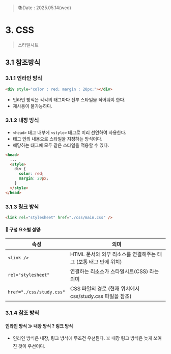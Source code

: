 > 📚Date : 2025.05.14(wed)

# 3. CSS

> 스타일시트

## 3.1 참조방식

### 3.1.1 인라인 방식

```html
<div style="color : red; margin : 20px;"></div>
```

- 인라인 방식은 각각의 태그마다 전부 스타일을 적어줘야 한다.
- 재사용이 불가능하다.

### 3.1.2 내장 방식

- `<head>` 태그 내부에 `<style>` 태그로 미리 선언하여 사용한다.
- 태그 안의 내용으로 스타일을 지정하는 방식이다.
- 해당하는 태그에 모두 같은 스타일을 적용할 수 있다.

```html
<head>
  ...
  <style>
    div {
      color: red;
      margin: 20px;
    }
  </style>
</head>
```

### 3.1.3 링크 방식

```html
<link rel="stylesheet" href="./css/main.css" />
```

#### 🧱 구성 요소별 설명:

| 속성                     | 의미                                                                   |
| ------------------------ | ---------------------------------------------------------------------- |
| `<link />`               | HTML 문서와 외부 리소스를 연결해주는 태그 (보통 <head> 태그 안에 위치) |
| `rel="stylesheet"	`       | 연결하는 리소스가 스타일시트(CSS) 라는 의미                            |
| `href="./css/study.css"` | CSS 파일의 경로 (현재 위치에서 css/study.css 파일을 참조)              |

### 3.1.4 참조 방식

#### 인라인 방식 ≫ 내장 방식 ? 링크 방식

- 인라인 방식은 내장, 링크 방식에 무조건 우선된다.
  ☠️ 내장 링크 방식은 늦게 쓰여진 것이 우선이다.

